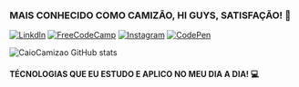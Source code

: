 ### MAIS CONHECIDO COMO CAMIZÃO, HI GUYS, SATISFAÇÃO! 🫡

[![Linkdln](https://img.shields.io/badge/LinkedIn-0077B5?style=for-the-badge&logo=linkedin&logoColor=white)](https://www.linkedin.com/in/caio-camiz%C3%A3o/)
[![FreeCodeCamp](https://img.shields.io/badge/freecodecamp-27273D?style=for-the-badge&logo=freecodecamp&logoColor=white)](https://www.freecodecamp.org/Caiocamizao)
[![Instagram](https://img.shields.io/badge/Instagram-E4405F?style=for-the-badge&logo=instagram&logoColor=white)](https://www.instagram.com/camizaocomz/)
[![CodePen](https://img.shields.io/badge/Codepen-000000?style=for-the-badge&logo=codepen&logoColor=white)](https://codepen.io/Caiocamizao/pens/popular)

![CaioCamizao GitHub stats](https://github-readme-stats.vercel.app/api?username=caiocamizao&show_icons=true&theme=highcontrast)

#### TÉCNOLOGIAS QUE EU ESTUDO E APLICO NO MEU DIA A DIA! 💻
